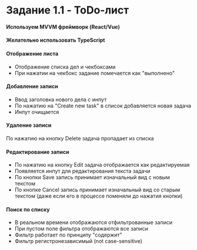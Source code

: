 # Задание 1.1 - ToDo-лист
#### Используем MVVM фреймворк (React/Vue)
#### Желательно использовать TypeScript
#### Отображение листа
- Отображение списка дел и чекбоксами
- При нажатии на чекбокс задание помечается как "выполнено"
#### Добавление записи
- Ввод заголовка нового дела с инпут
- По нажатию на "Create new task" в список добавляется новая задача
- Инпут очищается
#### Удаление записи
По нажатию на кнопку Delete задача пропадает из списка
#### Редактирование записи
- По нажатию на кнопку Edit задача отображается как редактируемая
- Появляется инпут для редактирования текста задачи
- По кнопки Save запись принимает изначальный вид с новым текстом
- По кнопке Cancel запись принимает изначальный вид со старым текстом (даже если его в процессе поменяли до нажатия кнопки)
#### Поиск по списку
- В реальном времени отображаются отфильтрованные записи
- При пустом поле фильтра отображаются все записи
- Фильтр работает по принципу "содержит"
- Фильтр регистронезависимый (not case-sensitive)